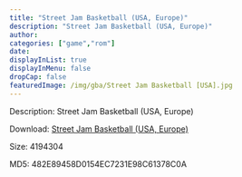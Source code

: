 ```yaml
---
title: "Street Jam Basketball (USA, Europe)"
description: "Street Jam Basketball (USA, Europe)"
author: 
categories: ["game","rom"]
date: 
displayInList: true
displayInMenu: false
dropCap: false
featuredImage: /img/gba/Street Jam Basketball [USA].jpg
---
```


Description: Street Jam Basketball (USA, Europe)

Download: <a style="text-decoration:underline;" href="https://mega.nz/#!aCRkyAyb!ZEEhwQj5PO96VG1i3zneAPqwSdyzriZqTqp0QJO0mX0" target = "_blank" rel = "nofollow" > Street Jam Basketball (USA, Europe)</a>

Size: 4194304

MD5: 482E89458D0154EC7231E98C61378C0A

